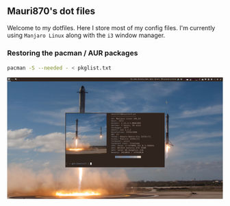 ## Mauri870's dot files

Welcome to my dotfiles. Here I store most of my config files. I'm currently using `Manjaro Linux` along with the `i3` window manager.

### Restoring the pacman / AUR packages

```bash
pacman -S --needed - < pkglist.txt
```

![](print.png)

